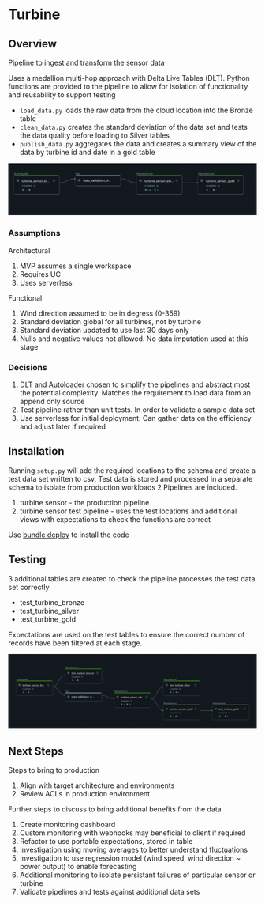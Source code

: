 # Turbine

## Overview
Pipeline to ingest and transform the sensor data

Uses a medallion multi-hop approach with Delta Live Tables (DLT).
Python functions are provided to the pipeline to allow for isolation of functionality and reusability to support testing

* `load_data.py` loads the raw data from the cloud location into the Bronze table
* `clean_data.py` creates the standard deviation of the data set and tests the data quality before loading to Silver tables
* `publish_data.py` aggregates the data and creates a summary view of the data by turbine id and date in a gold table

![alt text](images/image.png)

### Assumptions
Architectural
1. MVP assumes a single workspace
2. Requires UC
3. Uses serverless
   
Functional
1. Wind direction assumed to be in degress (0-359)
2. Standard deviation global for all turbines, not by turbine
3. Standard deviation updated to use last 30 days only
4. Nulls and negative values not allowed. No data imputation used at this stage

### Decisions
1. DLT and Autoloader chosen to simplify the pipelines and abstract most the potential complexity. Matches the requirement to load data from an append only source
2. Test pipeline rather than unit tests. In order to validate a sample data set
3. Use serverless for initial deployment. Can gather data on the efficiency and adjust later if required


## Installation
Running `setup.py` will add the required locations to the schema and create a test data set written to csv.
Test data is stored and processed in a separate schema to isolate from production workloads
2 Pipelines are included. 
1. turbine sensor - the production pipeline
2. turbine sensor test pipeline - uses the test locations and additional views with expectations to check the functions are correct

Use [bundle deploy](bundle\turbine\README.md) to install the code


## Testing
3 additional tables are created to check the pipeline processes the test data set correctly

* test_turbine_bronze
* test_turbine_silver
* test_turbine_gold

Expectations are used on the test tables to ensure the correct number of records have been filtered at each stage.

![alt text](images/image-1.png)

## Next Steps
Steps to bring to production
1. Align with target architecture and environments
2. Review ACLs in production environment
   
Further steps to discuss to bring additional benefits from the data
1. Create monitoring dashboard
2. Custom monitoring with webhooks may beneficial to client if required
3. Refactor to use portable expectations, stored in table
4. Investigation using moving averages to better understand fluctuations
5. Investigation to use regression model (wind speed, wind direction ~ power output) to enable forecasting
6.  Additional monitoring to isolate persistant failures of particular sensor or turbine
7.  Validate pipelines and tests against additional data sets